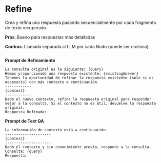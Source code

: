 # Refine

Crea y refina una respuesta pasando secuencialmente por cada fragmento de texto recuperado.

**Pros**: Bueno para respuestas más detalladas

**Contras**: Llamada separada al LLM por cada Nodo (puede ser costoso)

<figure><img src="../../../.gitbook/assets/image--5---1---1---1---1---2---1-.png" alt=""><figcaption></figcaption></figure>

**Prompt de Refinamiento**

```markup
La consulta original es la siguiente: {query}
Hemos proporcionado una respuesta existente: {existingAnswer}
Tenemos la oportunidad de refinar la respuesta existente (solo si es necesario) con más contexto a continuación.
------------
{context}
------------
Dado el nuevo contexto, refina la respuesta original para responder mejor a la consulta. Si el contexto no es útil, devuelve la respuesta original.
Respuesta Refinada:
```

**Prompt de Text QA**

```
La información de contexto está a continuación.
---------------------
{context}
---------------------
Dado el contexto y sin conocimiento previo, responde a la consulta.
Consulta: {query}
Respuesta:
```
